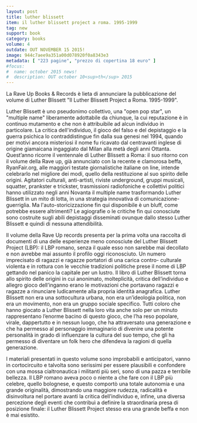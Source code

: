 ```yaml
---
layout: post
title: luther blissett
item: il luther blissett project a roma. 1995-1999
tag: new
support: book
category: books
volume: 4
outdate: OUT NOVEMBER 15 2015!
image: 944c7aee9a351a00d078920f0a8343e3
metadata: [ "223 pagine", "prezzo di copertina 18 euro" ]
#focus:
#  name: october 2015 news!
#  description: OUT october 10<sup>th</sup> 2015
---
```


La Rave Up Books &amp; Records è lieta di annunciare la pubblicazione del volume di Luther Blissett &quot;Il Luther Blissett Project a Roma. 1995-1999&quot;.

Luther Blissett è uno pseudonimo collettivo, una &quot;open pop star&quot;, un &quot;multiple name&quot; liberamente adottabile da chiunque, la cui reputazione è in continuo mutamento e che non è attribuibile ad alcun individuo in particolare. La critica dell&apos;individuo, il gioco del falso e del depistaggio e la guerra psichica lo contraddistingue fin dalla sua genesi nel 1994, quando per motivi ancora misteriosi il nome fu ricavato dal centravanti inglese di origine giamaicana ingaggiato dal Milan alla metà degli anni Ottanta. Quest&CloseCurlyQuote;anno ricorre il ventennale di Luther Blissett a Roma: il suo ritorno con il volume della Rave up, già annunciato con la recente e clamorosa beffa, RyanFair.org, alle maggiori testate giornalistiche italiane on line, intende celebrarlo nel migliore dei modi, quello della restituzione al suo spirito delle origini.
Agitatori culturali, anti-artisti, riviste underground, gruppi musicali, squatter, prankster e trickster, trasmissioni radiofoniche e collettivi politici hanno utilizzato negli anni Novanta il multiple name trasformando Luther Blissett in un mito di lotta, in una strategia innovativa di comunicazione-guerriglia. Ma l&apos;auto-storicizzazione fin qui disponibile è un bluff, come potrebbe essere altrimenti? Le agiografie o le critiche fin qui conosciute sono costruite sugli abili depistaggi disseminati ovunque dallo stesso Luther Blissett e quindi di nessuna attendibilità.

Il volume della Rave Up records presenta per la prima volta una raccolta di documenti di una delle esperienze meno conosciute del Luther Blissett Project (LBP): il LBP romano, senza il quale esso non sarebbe mai decollato e non avrebbe mai assunto il profilo oggi riconosciuto. Un numero imprecisato di ragazzi e ragazze portatori di una carica contro- culturale violenta e in rottura con le vecchie tradizioni politiche prese il nome di LBP gettando nel panico la capitale per un lustro.&NewLine;Il libro di Luther Blissett torna allo spirito delle origini in cui anonimato, molteplicità, critica dell&CloseCurlyQuote;individuo e allegro gioco dell&CloseCurlyQuote;inganno erano le motivazioni che portavano ragazzi e ragazze a rinunciare ludicamente alla propria identità anagrafica. Luther Blissett non era una sottocultura urbana, non era un&CloseCurlyQuote;ideologia politica, non era un movimento, non era un gruppo sociale specifico. Tutti coloro che hanno giocato a Luther Blissett nella loro vita anche solo per un minuto rappresentano l&CloseCurlyQuote;enorme bacino di questo gioco, che l&CloseCurlyQuote;ha reso popolare, virale, dappertutto e in nessun luogo, che ha attraversato una generazione e che ha permesso al personaggio immaginario di divenire una potente personalità in grado di influenzare la cultura del suo tempo, che gli ha permesso di diventare un folk hero che difendeva la ragioni di quella generazione.

I materiali presentati in questo volume sono improbabili e anticipatori, vanno in cortocircuito e talvolta sono serissimi per essere plausibili e confondere con una mossa cialtronautica i militanti più seri, sono di una pazza e terribile bellezza. Il LBP romano aveva poco o niente a che fare con il LBP più celebre, quello bolognese, e questo comportò una totale autonomia e una grande originalità, dimostrando una maggiore rudezza, radicalità e disinvoltura nel portare avanti la critica dell&CloseCurlyQuote;individuo e, infine, una diversa percezione degli eventi che contribuì a definire la straordinaria presa di posizione finale: il Luther Blissett Project stesso era una grande beffa e non è mai esistito.
